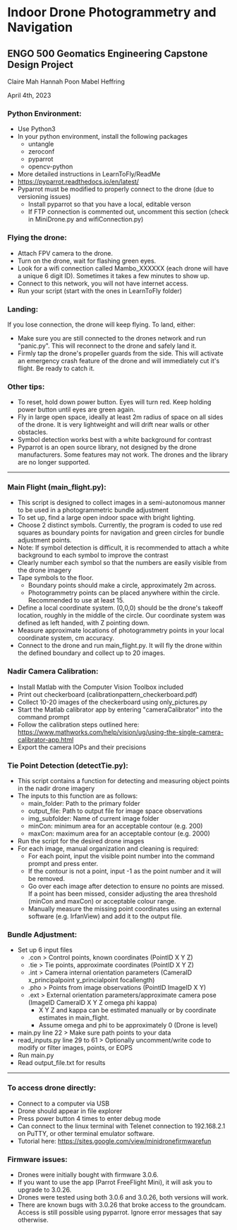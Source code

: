 # Indoor Drone Photogrammetry and Navigation
## ENGO 500 Geomatics Engineering Capstone Design Project

Claire Mah
Hannah Poon
Mabel Heffring

April 4th, 2023

### Python Environment: 
- Use Python3
- In your python environment, install the following packages
    - untangle
    - zeroconf
    - pyparrot
    - opencv-python
- More detailed instructions in LearnToFly/ReadMe
- https://pyparrot.readthedocs.io/en/latest/ 
- Pyparrot must be modified to properly connect to the drone (due to versioning issues)
    - Install pyparrot so that you have a local, editable verson
    - If FTP connection is commented out, uncomment this section (check in MiniDrone.py and wifiConnection.py)

### Flying the drone:
- Attach FPV camera to the drone. 
- Turn on the drone, wait for flashing green eyes.
- Look for a wifi connection called Mambo_XXXXXX (each drone will have a unique 6 digit ID). Sometimes it takes a few minutes to show up. 
- Connect to this network, you will not have internet access. 
- Run your script (start with the ones in LearnToFly folder)

### Landing:
If you lose connection, the drone will keep flying. To land, either:
- Make sure you are still connected to the drones network and run "panic.py". This will reconnect to the drone and safely land it. 
- Firmly tap the drone's propeller guards from the side. This will activate an emergency crash feature of the drone and will immediately cut it's flight. Be ready to catch it. 

### Other tips: 
- To reset, hold down power button. Eyes will turn red. Keep holding power button until eyes are green again. 
- Fly in large open space, ideally at least 2m radius of space on all sides of the drone. It is very lightweight and will drift near walls or other obstacles. 
- Symbol detection works best with a white background for contrast
- Pyparrot is an open source library, not designed by the drone manufacturers. Some features may not work. The drones and the library are no longer supported. 


---- 

### Main Flight (main_flight.py):
- This script is designed to collect images in a semi-autonomous manner to be used in a photogrammetric bundle adjustment
- To set up, find a large open indoor space with bright lighting. 
- Choose 2 distinct symbols. Currently, the program is coded to use red squares as boundary points for navigation and green circles for bundle adjustment points. 
- Note: If symbol detection is difficult, it is recommended to attach a white background to each symbol to improve the contrast
- Clearly number each symbol so that the numbers are easily visible from the drone imagery
- Tape symbols to the floor. 
    - Boundary points should make a circle, approximately 2m across. 
    - Photogrammetry points can be placed anywhere within the circle. Recommended to use at least 15. 
- Define a local coordinate system. (0,0,0) should be the drone's takeoff location, roughly in the middle of the circle. Our coordinate system was defined as left handed, with Z pointing down. 
- Measure approximate locations of photogrammetry points in your local coordinate system, cm accuracy. 
- Connect to the drone and run main_flight.py. It will fly the drone within the defined boundary and collect up to 20 images. 

### Nadir Camera Calibration:
- Install Matlab with the Computer Vision Toolbox included
- Print out checkerboard (calibrationpattern_checkerboard.pdf)
- Collect 10-20 images of the checkerboard using only_pictures.py
- Start the Matlab calibrator app by entering "cameraCalibrator" into the command prompt
- Follow the calibration steps outlined here: https://www.mathworks.com/help/vision/ug/using-the-single-camera-calibrator-app.html
- Export the camera IOPs and their precisions

### Tie Point Detection (detectTie.py):
- This script contains a function for detecting and measuring object points in the nadir drone imagery
- The inputs to this function are as follows:
	- main_folder: Path to the primary folder
    - output_file: Path to output file for image space observations
    - img_subfolder: Name of current image folder
    - minCon: minimum area for an acceptable contour (e.g. 200)
    - maxCon: maximum area for an acceptable contour (e.g. 2000)
- Run the script for the desired drone images
- For each image, manual organization and cleaning is required:
	- For each point, input the visible point number into the command prompt and press enter.
	- If the contour is not a point, input -1 as the point number and it will be removed.
	- Go over each image after detection to ensure no points are missed. If a point has been missed, consider adjusting the area threshold (minCon and maxCon) or acceptable colour range.
	- Manually measure the missing point coordinates using an external software (e.g. IrfanView) and add it to the output file.

### Bundle Adjustment:
- Set up 6 input files
    - .con > Control points, known coordinates (PointID X Y Z)
    - .tie > Tie points, approximate coordinates (PointID X Y Z)
    - .int > Camera internal orientation parameters (CameraID x_principalpoint y_princialpoint focallength)
    - .pho > Points from image observations (PointID ImageID X Y)
    - .ext > External orientation parameters/approximate camera pose (ImageID CameraID X Y Z omega phi kappa)
        - X Y Z and kappa can be estimated manually or by coordinate estimates in main_flight. 
        - Assume omega and phi to be approximately 0 (Drone is level)
- main.py line 22 > Make sure path points to your data
- read_inputs.py line 29 to 61 > Optionally uncomment/write code to modify or filter images, points, or EOPS
- Run main.py
- Read output_file.txt for results 


----- 

### To access drone directly:
- Connect to a computer via USB
- Drone should appear in file explorer
- Press power button 4 times to enter debug mode
- Can connect to the linux terminal with Telenet connection to 192.168.2.1 on PuTTY, or other terminal emulator software. 
- Tutorial here: https://sites.google.com/view/minidronefirmwarefun 

### Firmware issues:
- Drones were initially bought with firmware 3.0.6. 
- If you want to use the app (Parrot FreeFlight Mini), it will ask you to upgrade to 3.0.26. 
- Drones were tested using both 3.0.6 and 3.0.26, both versions will work. 
- There are known bugs with 3.0.26 that broke access to the groundcam. Access is still possible using pyparrot. Ignore error messages that say otherwise. 